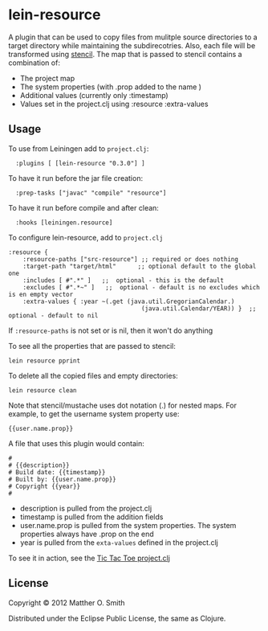 # lein-resource

A plugin that can be used to copy files from mulitple source
directories to a target directory while maintaining the subdirecotries.  Also, each file
will be transformed using [stencil](https://github.com/davidsantiago/stencil).  The map 
that is passed to stencil contains a combination of:

* The project map
* The system properties (with .prop added to the name )
* Additional values (currently only :timestamp)
* Values set in the project.clj using :resource :extra-values

## Usage

To use from Leiningen add to `project.clj`:

      :plugins [ [lein-resource "0.3.0"] ]

To have it run before the jar file creation:

      :prep-tasks ["javac" "compile" "resource"]

To have it run before compile and after clean:

      :hooks [leiningen.resource]

To configure lein-resource, add to `project.clj`

    :resource {
        :resource-paths ["src-resource"] ;; required or does nothing
        :target-path "target/html"      ;; optional default to the global one
		:includes [ #".*" ]   ;;  optional - this is the default
		:excludes [ #".*~" ]   ;;  optional - default is no excludes which is en empty vector
        :extra-values { :year ~(.get (java.util.GregorianCalendar.)
                                         (java.util.Calendar/YEAR)) }  ;; optional - default to nil

If `:resource-paths` is not set or is nil, then it won't do anything

To see all the properties that are passed to stencil:

    lein resource pprint

To delete all the copied files and empty directories:

    lein resource clean

Note that stencil/mustache uses dot notation (.) for nested maps.  For example, to get the username 
system property use:

    {{user.name.prop}}

A file that uses this plugin would contain:

    #
    # {{description}}
    # Build date: {{timestamp}}
    # Built by: {{user.name.prop}}
    # Copyright {{year}}
    #

* description is pulled from the project.clj
* timestamp is pulled from the addition fields
* user.name.prop is pulled from the system properties.  The system properties always have .prop on the end
* year is pulled from the `exta-values` defined in the project.clj

To see it in action, see the [Tic Tac Toe project.clj](https://github.com/m0smith/tic-tac-toe/blob/master/project.clj)


## License

Copyright &copy; 2012 Matther O. Smith

Distributed under the Eclipse Public License, the same as Clojure.
